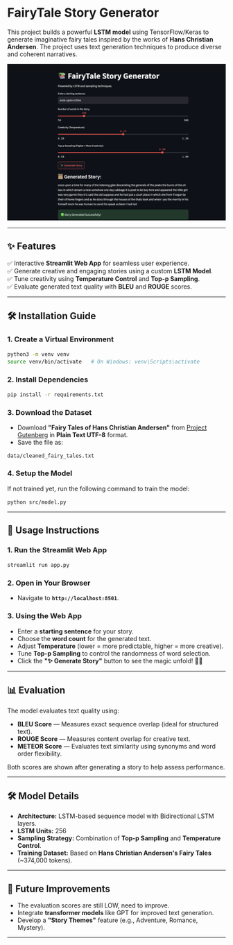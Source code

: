 # FairyTale Story Generator

This project builds a powerful **LSTM model** using TensorFlow/Keras to generate imaginative fairy tales inspired by the works of **Hans Christian Andersen**. The project uses text generation techniques to produce diverse and coherent narratives.

<img src= "https://github.com/prakash2903/FairyTaleGenerator/blob/main/results/UI.png">

---

## ✨ Features
✅ Interactive **Streamlit Web App** for seamless user experience.  
✅ Generate creative and engaging stories using a custom **LSTM Model**.  
✅ Tune creativity using **Temperature Control** and **Top-p Sampling**.  
✅ Evaluate generated text quality with **BLEU** and **ROUGE** scores.

---

## 🛠️ Installation Guide

### 1. Create a Virtual Environment
```bash
python3 -m venv venv
source venv/bin/activate   # On Windows: venv\Scripts\activate
```

### 2. Install Dependencies
```bash
pip install -r requirements.txt
```

### 3. Download the Dataset
- Download **"Fairy Tales of Hans Christian Andersen"** from [Project Gutenberg](https://www.gutenberg.org/) in **Plain Text UTF-8** format.
- Save the file as:  
```
data/cleaned_fairy_tales.txt
```

### 4. Setup the Model
If not trained yet, run the following command to train the model:
```bash
python src/model.py
```

---

## 🚀 Usage Instructions

### 1. Run the Streamlit Web App
```bash
streamlit run app.py
```

### 2. Open in Your Browser
- Navigate to **`http://localhost:8501`**.

### 3. Using the Web App
- Enter a **starting sentence** for your story.
- Choose the **word count** for the generated text.
- Adjust **Temperature** (lower = more predictable, higher = more creative).
- Tune **Top-p Sampling** to control the randomness of word selection.
- Click the **"✨ Generate Story"** button to see the magic unfold! 🧙‍♂️

---

## 📊 Evaluation
The model evaluates text quality using:

- **BLEU Score** — Measures exact sequence overlap (ideal for structured text).
- **ROUGE Score** — Measures content overlap for creative text.
- **METEOR Score** — Evaluates text similarity using synonyms and word order flexibility.

Both scores are shown after generating a story to help assess performance.

---

## 🛠️ Model Details
- **Architecture:** LSTM-based sequence model with Bidirectional LSTM layers.  
- **LSTM Units:** 256  
- **Sampling Strategy:** Combination of **Top-p Sampling** and **Temperature Control**.  
- **Training Dataset:** Based on **Hans Christian Andersen's Fairy Tales** (~374,000 tokens).  

---

## 🌟 Future Improvements
- The evaluation scores are still LOW, need to improve.
- Integrate **transformer models** like GPT for improved text generation.  
- Develop a **"Story Themes"** feature (e.g., Adventure, Romance, Mystery).  

---

